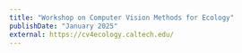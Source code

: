 ```yaml
---
title: "Workshop on Computer Vision Methods for Ecology"
publishDate: "January 2025"
external: https://cv4ecology.caltech.edu/
---
```

